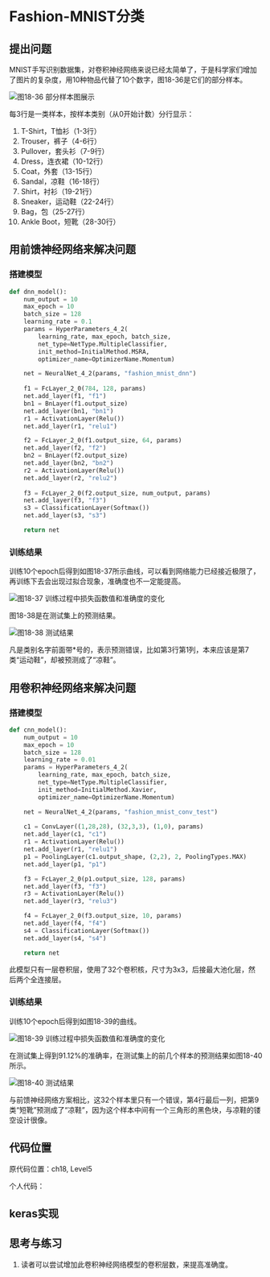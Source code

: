 # Fashion-MNIST分类

## 提出问题

MNIST手写识别数据集，对卷积神经网络来说已经太简单了，于是科学家们增加了图片的复杂度，用10种物品代替了10个数字，图18-36是它们的部分样本。

![&#x56FE;18-36 &#x90E8;&#x5206;&#x6837;&#x672C;&#x56FE;&#x5C55;&#x793A;](../.gitbook/assets/image%20%2829%29.png)

每3行是一类样本，按样本类别（从0开始计数）分行显示：

1. T-Shirt，T恤衫（1-3行）
2. Trouser，裤子（4-6行）
3. Pullover，套头衫（7-9行）
4. Dress，连衣裙（10-12行）
5. Coat，外套（13-15行）
6. Sandal，凉鞋（16-18行）
7. Shirt，衬衫（19-21行）
8. Sneaker，运动鞋（22-24行）
9. Bag，包（25-27行）
10. Ankle Boot，短靴（28-30行）

## 用前馈神经网络来解决问题

### 搭建模型

```python
def dnn_model():
    num_output = 10
    max_epoch = 10
    batch_size = 128
    learning_rate = 0.1
    params = HyperParameters_4_2(
        learning_rate, max_epoch, batch_size,
        net_type=NetType.MultipleClassifier,
        init_method=InitialMethod.MSRA,
        optimizer_name=OptimizerName.Momentum)

    net = NeuralNet_4_2(params, "fashion_mnist_dnn")
    
    f1 = FcLayer_2_0(784, 128, params)
    net.add_layer(f1, "f1")
    bn1 = BnLayer(f1.output_size)
    net.add_layer(bn1, "bn1")
    r1 = ActivationLayer(Relu())
    net.add_layer(r1, "relu1")

    f2 = FcLayer_2_0(f1.output_size, 64, params)
    net.add_layer(f2, "f2")
    bn2 = BnLayer(f2.output_size)
    net.add_layer(bn2, "bn2")
    r2 = ActivationLayer(Relu())
    net.add_layer(r2, "relu2")
    
    f3 = FcLayer_2_0(f2.output_size, num_output, params)
    net.add_layer(f3, "f3")
    s3 = ClassificationLayer(Softmax())
    net.add_layer(s3, "s3")

    return net
```

### 训练结果

训练10个epoch后得到如图18-37所示曲线，可以看到网络能力已经接近极限了，再训练下去会出现过拟合现象，准确度也不一定能提高。

![&#x56FE;18-37 &#x8BAD;&#x7EC3;&#x8FC7;&#x7A0B;&#x4E2D;&#x635F;&#x5931;&#x51FD;&#x6570;&#x503C;&#x548C;&#x51C6;&#x786E;&#x5EA6;&#x7684;&#x53D8;&#x5316;](../.gitbook/assets/image%20%2851%29.png)

图18-38是在测试集上的预测结果。

![&#x56FE;18-38 &#x6D4B;&#x8BD5;&#x7ED3;&#x679C;](../.gitbook/assets/image%20%2817%29.png)

凡是类别名字前面带\*号的，表示预测错误，比如第3行第1列，本来应该是第7类“运动鞋”，却被预测成了“凉鞋”。

## 用卷积神经网络来解决问题

### 搭建模型

```python
def cnn_model():
    num_output = 10
    max_epoch = 10
    batch_size = 128
    learning_rate = 0.01
    params = HyperParameters_4_2(
        learning_rate, max_epoch, batch_size,
        net_type=NetType.MultipleClassifier,
        init_method=InitialMethod.Xavier,
        optimizer_name=OptimizerName.Momentum)

    net = NeuralNet_4_2(params, "fashion_mnist_conv_test")
    
    c1 = ConvLayer((1,28,28), (32,3,3), (1,0), params)
    net.add_layer(c1, "c1")
    r1 = ActivationLayer(Relu())
    net.add_layer(r1, "relu1")
    p1 = PoolingLayer(c1.output_shape, (2,2), 2, PoolingTypes.MAX)
    net.add_layer(p1, "p1") 

    f3 = FcLayer_2_0(p1.output_size, 128, params)
    net.add_layer(f3, "f3")
    r3 = ActivationLayer(Relu())
    net.add_layer(r3, "relu3")

    f4 = FcLayer_2_0(f3.output_size, 10, params)
    net.add_layer(f4, "f4")
    s4 = ClassificationLayer(Softmax())
    net.add_layer(s4, "s4")

    return net
```

此模型只有一层卷积层，使用了32个卷积核，尺寸为3x3，后接最大池化层，然后两个全连接层。

### 训练结果

训练10个epoch后得到如图18-39的曲线。

![&#x56FE;18-39 &#x8BAD;&#x7EC3;&#x8FC7;&#x7A0B;&#x4E2D;&#x635F;&#x5931;&#x51FD;&#x6570;&#x503C;&#x548C;&#x51C6;&#x786E;&#x5EA6;&#x7684;&#x53D8;&#x5316;](../.gitbook/assets/image%20%2871%29.png)

在测试集上得到91.12%的准确率，在测试集上的前几个样本的预测结果如图18-40所示。

![&#x56FE;18-40 &#x6D4B;&#x8BD5;&#x7ED3;&#x679C;](../.gitbook/assets/image%20%2842%29.png)

与前馈神经网络方案相比，这32个样本里只有一个错误，第4行最后一列，把第9类“短靴”预测成了“凉鞋”，因为这个样本中间有一个三角形的黑色块，与凉鞋的镂空设计很像。

## 代码位置

原代码位置：ch18, Level5

个人代码：

## keras实现



## 思考与练习

1. 读者可以尝试增加此卷积神经网络模型的卷积层数，来提高准确度。

